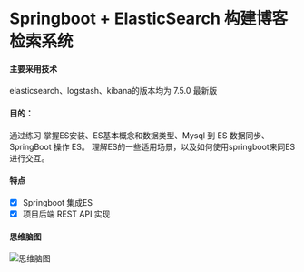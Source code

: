 # Springboot + ElasticSearch 构建博客检索系统
#### 主要采用技术
elasticsearch、logstash、kibana的版本均为 7.5.0 最新版<br>
#### 目的：
通过练习 掌握ES安装、ES基本概念和数据类型、Mysql 到 ES 数据同步、SpringBoot 操作 ES。
理解ES的一些适用场景，以及如何使用springboot来同ES进行交互。
#### 特点
- [x] Springboot 集成ES
- [x] 项目后端 REST API 实现

#### 思维脑图

![思维脑图](https://cdn.nlark.com/yuque/0/2019/png/576791/1575789612567-bae18f9a-4bc5-437e-8218-2994deff9efe.png?x-oss-process=image/resize,w_746)